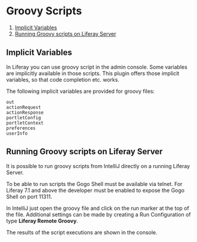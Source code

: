 Groovy Scripts
==============

1. [Implicit Variables](#implicit-variables)
2. [Running Groovy scripts on Liferay Server](#running-groovy-scripts-on-liferay-server)

Implicit Variables
------------------

In Liferay you can use groovy script in the admin console. Some variables are implicitly available
in those scripts. This plugin offers those implicit variables, so that code completion etc. works.

The following implicit variables are provided for groovy files:

    out
    actionRequest
    actionResponse
    portletConfig
    portletContext
    preferences
    userInfo

Running Groovy scripts on Liferay Server
----------------------------------------

It is possible to run groovy scripts from IntelliJ directly on a running Liferay Server.

To be able to run scripts the Gogo Shell must be available via telnet. For Liferay 7.1 and above
the developer must be enabled to expose the Gogo Shell on port 11311.

In IntelliJ just open the groovy file and click on the run marker at the top of the file.
Additional settings can be made by creating a Run Configuration of type **Liferay Remote Groovy**.

The results of the script executions are shown in the console.